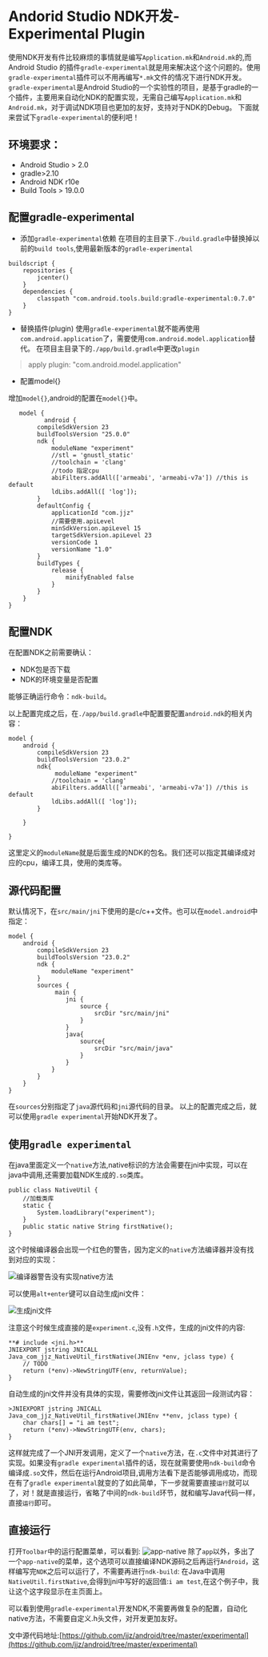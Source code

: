 # Andorid Studio NDK开发-Experimental Plugin
使用NDK开发有件比较麻烦的事情就是编写`Application.mk`和`Android.mk`的,而Android Studio 的插件`gradle-experimental`就是用来解决这个这个问题的。使用`gradle-experimental`插件可以不用再编写`*.mk`文件的情况下进行NDK开发。
`gradle-experimental`是Android Studio的一个实验性的项目，是基于gradle的一个插件，主要用来自动化NDK的配置实现，无需自己编写`Application.mk`和`Android.mk`，对于调试NDK项目也更加的友好，支持对于NDK的Debug。
下面就来尝试下`gradle-experimental`的便利吧！

## 环境要求：
* Android Studio > 2.0
* gradle>2.10
* Android NDK r10e
* Build Tools > 19.0.0

## 配置gradle-experimental

*  添加`gradle-experimental`依赖
在项目的主目录下`./build.gradle`中替换掉以前的`build tools`,使用最新版本的`gradle-experimental`
```
buildscript {
    repositories {
        jcenter()
    }
    dependencies {
        classpath "com.android.tools.build:gradle-experimental:0.7.0"
    }
}
```

* 替换插件(plugin)
使用`gradle-experimental`就不能再使用`com.android.application`了，需要使用`com.android.model.application`替代。
在项目主目录下的`./app/build.gradle`中更改`plugin`
>apply plugin: "com.android.model.application"

* 配置model{}

增加`model{}`,android的配置在`model{}`中。
```
   model {
          android {
        compileSdkVersion 23
        buildToolsVersion "25.0.0"
        ndk {
            moduleName "experiment"
            //stl = 'gnustl_static'
            //toolchain = 'clang'
            //todo 指定cpu
            abiFilters.addAll(['armeabi', 'armeabi-v7a']) //this is default
            ldLibs.addAll([ 'log']);
        }
        defaultConfig {
            applicationId "com.jjz"
            //需要使用.apiLevel
            minSdkVersion.apiLevel 15
            targetSdkVersion.apiLevel 23
            versionCode 1
            versionName "1.0"
        }
        buildTypes {
            release {
                minifyEnabled false
            }
        }
    }
}
```

## 配置NDK
在配置NDK之前需要确认：

* NDK包是否下载
* NDK的环境变量是否配置

能够正确运行命令：`ndk-build`。

以上配置完成之后，在`./app/build.gradle`中配置要配置`android.ndk`的相关内容：
```
model {
    android {
        compileSdkVersion 23
        buildToolsVersion "23.0.2"
        ndk{
             moduleName "experiment"
            //toolchain = 'clang'
            abiFilters.addAll(['armeabi', 'armeabi-v7a']) //this is default
            ldLibs.addAll([ 'log']);
        }

    }

}
```
这里定义的`moduleName`就是后面生成的NDK的包名。我们还可以指定其编译成对应的cpu，编译工具，使用的类库等。

## 源代码配置
默认情况下，在`src/main/jni`下使用的是c/c++文件。也可以在`model.android`中指定：
```
model {
    android {
        compileSdkVersion 23
        buildToolsVersion "23.0.2"
        ndk {
            moduleName "experiment"
        }
        sources {
             main {
                jni {
                    source {
                        srcDir "src/main/jni"
                    }
                }
                java{
                    source{
                        srcDir "src/main/java"
                    }
                }
            }
        }
    }
}
```
在`sources`分别指定了`java`源代码和`jni`源代码的目录。
以上的配置完成之后，就可以使用`gradle experimental`开始NDK开发了。

## 使用`gradle experimental`
在java里面定义一个`native`方法,native标识的方法会需要在jni中实现，可以在java中调用,还需要加载NDK生成的`.so`类库。
```
public class NativeUtil {
    //加载类库
    static {
        System.loadLibrary("experiment");
    }
    public static native String firstNative();
}
```
这个时候编译器会出现一个红色的警告，因为定义的`native`方法编译器并没有找到对应的实现：


![编译器警告没有实现native方法](http://upload-images.jianshu.io/upload_images/22188-d670e77829788940.png?imageMogr2/auto-orient/strip%7CimageView2/2/w/1240)

可以使用`alt+enter`键可以自动生成jni文件：

![生成jni文件](http://upload-images.jianshu.io/upload_images/22188-8f09bc990f9b780b.png?imageMogr2/auto-orient/strip%7CimageView2/2/w/1240)


注意这个时候生成直接的是`experiment.c`,没有`.h`文件，生成的jni文件的内容:
```
**# include <jni.h>**
JNIEXPORT jstring JNICALL
Java_com_jjz_NativeUtil_firstNative(JNIEnv *env, jclass type) {
    // TODO
    return (*env)->NewStringUTF(env, returnValue);
}
```
自动生成的jni文件并没有具体的实现，需要修改jni文件让其返回一段测试内容：
```
>JNIEXPORT jstring JNICALL
Java_com_jjz_NativeUtil_firstNative(JNIEnv **env, jclass type) {
    char chars[] = "i am test";
    return (*env)->NewStringUTF(env, chars);
}
```
这样就完成了一个JNI开发调用，定义了一个`native`方法，在`.c`文件中对其进行了实现。如果没有`gradle experimental`插件的话，现在就需要使用`ndk-build`命令编译成`.so`文件，然后在运行Android项目,调用方法看下是否能够调用成功，而现在有了`gradle experimental`就变的了如此简单，下一步就需要直接`运行`就可以了，对！就是直接运行，省略了中间的`ndk-build`环节，就和编写Java代码一样，直接`运行`即可。

## 直接运行
打开`Toolbar`中的运行配置菜单，可以看到:
![app-native](http://upload-images.jianshu.io/upload_images/22188-b41772565845ae24.png?imageMogr2/auto-orient/strip%7CimageView2/2/w/1240)
除了`app`以外，多出了一个`app-native`的菜单，这个选项可以直接编译NDK源码之后再运行`Android`，这样编写完`NDK`之后可以运行了，不需要再进行`ndk-build`:
在Java中调用`NativeUtil.firstNative`,会得到jni中写好的返回值:`i am test`,在这个例子中，我让这个这字段显示在主页面上。

可以看到使用`gradle-experimental`开发NDK,不需要再做复杂的配置，自动化native方法，不需要自定义.h头文件，对开发更加友好。

文中源代码地址:[https://github.com/jjz/android/tree/master/experimental](https://github.com/jjz/android/tree/master/experimental)
